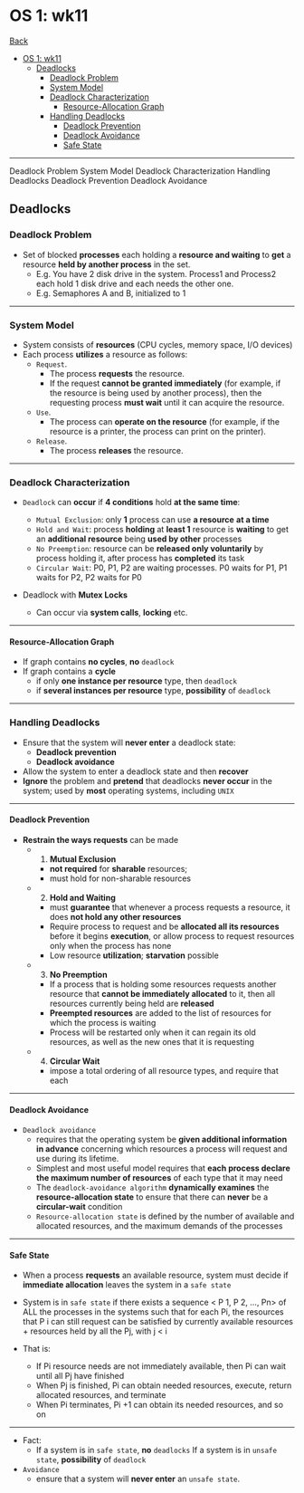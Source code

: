 # OS 1: wk11

[Back](../OS1.md)

- [OS 1: wk11](#os-1-wk11)
  - [Deadlocks](#deadlocks)
    - [Deadlock Problem](#deadlock-problem)
    - [System Model](#system-model)
    - [Deadlock Characterization](#deadlock-characterization)
      - [Resource-Allocation Graph](#resource-allocation-graph)
    - [Handling Deadlocks](#handling-deadlocks)
      - [Deadlock Prevention](#deadlock-prevention)
      - [Deadlock Avoidance](#deadlock-avoidance)
      - [Safe State](#safe-state)

---

Deadlock Problem
System Model
Deadlock Characterization
Handling Deadlocks
Deadlock Prevention
Deadlock Avoidance

## Deadlocks

### Deadlock Problem

- Set of blocked **processes** each holding a **resource and waiting** to **get** a resource **held by another process** in the set.
  - E.g. You have 2 disk drive in the system. Process1 and Process2 each hold 1 disk drive and each needs the other one.
  - E.g. Semaphores A and B, initialized to 1

---

### System Model

- System consists of **resources** (CPU cycles, memory space, I/O devices)
- Each process **utilizes** a resource as follows:
  - `Request`.
    - The process **requests** the resource.
    - If the request **cannot be granted immediately** (for example, if the resource is being used by another process), then the requesting process **must wait** until it can acquire the resource.
  - `Use`.
    - The process can **operate on the resource** (for example, if the resource is a printer, the process can print on the printer).
  - `Release`.
    - The process **releases** the resource.

---

### Deadlock Characterization

- `Deadlock` can **occur** if **4 conditions** hold **at the same time**:

  - `Mutual Exclusion`: only **1** process can use **a resource** **at a time**
  - `Hold and Wait`: process **holding** at **least 1** resource is **waiting** to get an **additional resource** being **used by other** processes
  - `No Preemption`: resource can be **released only voluntarily** by process holding it, after process has **completed** its task
  - `Circular Wait`: P0, P1, P2 are waiting processes. P0 waits for P1, P1 waits for P2, P2 waits for P0

- Deadlock with **Mutex Locks**
  - Can occur via **system calls**, **locking** etc.

---

#### Resource-Allocation Graph

- If graph contains **no cycles**, **no** `deadlock`
- If graph contains a **cycle**
  - if only **one instance per resource** type, then `deadlock`
  - if **several instances per resource** type, **possibility** of `deadlock`

---

### Handling Deadlocks

- Ensure that the system will **never enter** a deadlock state:
  - **Deadlock prevention**
  - **Deadlock avoidance**
- Allow the system to enter a deadlock state and then **recover**
- **Ignore** the problem and **pretend** that deadlocks **never occur** in the system; used by **most** operating systems, including `UNIX`

---

#### Deadlock Prevention

- **Restrain the ways requests** can be made
  - 1. **Mutual Exclusion**
    - **not required** for **sharable** resources;
    - must hold for non-sharable resources
  - 2. **Hold and Waiting**
    - must **guarantee** that whenever a process requests a resource, it does **not hold any other resources**
    - Require process to request and be **allocated all its resources** before it begins **execution**, or allow process to request resources only when the process has none
    - Low resource **utilization**; **starvation** possible
  - 3. **No Preemption**
    - If a process that is holding some resources requests another resource that **cannot be immediately allocated** to it, then all resources currently being held are **released**
    - **Preempted resources** are added to the list of resources for which the process is waiting
    - Process will be restarted only when it can regain its old resources, as well as the new ones that it is requesting
  - 4. **Circular Wait**
    - impose a total ordering of all resource types, and require that each

---

#### Deadlock Avoidance

- `Deadlock avoidance`
  - requires that the operating system be **given additional information in advance** concerning which resources a process will request and use during its lifetime.
  - Simplest and most useful model requires that **each process declare the maximum number of resources** of each type that it may need
  - The `deadlock-avoidance algorithm` **dynamically examines** the **resource-allocation state** to ensure that there can **never** be a **circular-wait** condition
  - `Resource-allocation state` is defined by the number of available and allocated resources, and the maximum demands of the processes

---

#### Safe State

- When a process **requests** an available resource, system must decide if **immediate allocation** leaves the system in a `safe state`
- System is in `safe state` if there exists a sequence < P 1, P 2, …, Pn> of ALL the processes in the systems such that for each Pi, the resources that P i can still request can be satisfied by currently available resources + resources held by all the Pj, with j < i

- That is:
  - If Pi resource needs are not immediately available, then Pi can wait until all Pj have finished
  - When Pj is finished, Pi can obtain needed resources, execute, return allocated resources, and terminate
  - When Pi terminates, Pi +1 can obtain its needed resources, and so on

---

- Fact:
  - If a system is in `safe state`, **no** `deadlocks`
    If a system is in `unsafe state`, **possibility** of `deadlock`
- `Avoidance`
  - ensure that a system will **never enter** an `unsafe state`.
